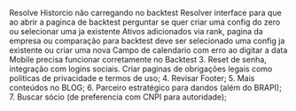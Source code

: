 <!-- 1. Integação pagamento (mercado pago) e permitr o cancelamento da assinatura a qualquer momento na plataforma; -->
<!-- 2. Criar Central de SUPORTE dentro da APP (controle de ticked) por interface e Chat IA; -->
Resolve Historcio não carregando no backtest
Resolver interface para que ao abrir a paginca de backtest perguntar se quer criar uma config do zero ou selecionar uma ja existente
Ativos adicionados via rank, pagina da empresa ou comparação para backtest deve ser selecionado uma config ja existente ou criar uma nova
Campo de calendario com erro ao digitar a data
Mobile precisa funcionar corretamente no Backtest
3. Reset de senha, integração com logins sociais. Criar paginas de obrigações legais como politicas de privacidade e termos de uso;
4.  Revisar Footer;
5. Mais conteúdos no BLOG;
6. Parceiro estratégico para dandos (além do BRAPI);
7. Buscar sócio (de preferencia com CNPI para autoridade);